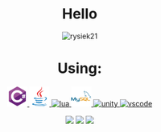 <h1 align="center">Hello</h1>

<p align="center"> <img src="https://komarev.com/ghpvc/?username=rysiek21&amp;label=Profile%20views&amp;color=0e75b6&amp;style=flat" alt="rysiek21"> </p>

<h1 align="center">Using:</h1>

<p align="center"> 
  <a href="https://www.w3schools.com/cs/" target="_blank"> 
    <img src="https://raw.githubusercontent.com/devicons/devicon/master/icons/csharp/csharp-original.svg" alt="csharp" width="40" height="40">
  </a>
  <a href="https://www.java.com" target="_blank"> 
    <img src="https://raw.githubusercontent.com/devicons/devicon/master/icons/java/java-original.svg" alt="java" width="40" height="40">
  </a>
    <a href="https://www.lua.org/" target="_blank"> 
    <img src="https://www.vectorlogo.zone/logos/lua/lua-official.svg" alt="lua" width="40" height="40">
  </a>
  <a href="https://www.mysql.com/" target="_blank"> 
    <img src="https://raw.githubusercontent.com/devicons/devicon/master/icons/mysql/mysql-original-wordmark.svg" alt="mysql" width="40" height="40">
  </a>
  <a href="https://unity.com/" target="_blank"> 
    <img src="https://www.vectorlogo.zone/logos/unity3d/unity3d-icon.svg" alt="unity" width="40" height="40">
  </a>
  <a href="https://code.visualstudio.com/" target="_blank"> 
    <img src="https://www.vectorlogo.zone/logos/visualstudio_code/visualstudio_code-icon.svg" alt="vscode" width="40" height="40">
  </a>
</p>
<p align="center">
  <img align="center" src="https://github-readme-stats.vercel.app/api?username=rysiek21&amp;count_private=true&amp;show_icons=true&amp;theme=material-palenight">
  <img align="center" src="https://github-readme-stats.vercel.app/api/wakatime?username=rysiek21&amp;theme=material-palenight">
  <img align="center" src="https://github-readme-stats.vercel.app/api/top-langs/?username=rysiek21&amp;layout=compact&amp;theme=material-palenight">
</p>
